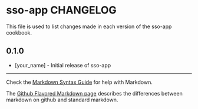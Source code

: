# sso-app CHANGELOG

This file is used to list changes made in each version of the sso-app cookbook.

## 0.1.0
- [your_name] - Initial release of sso-app

- - -
Check the [Markdown Syntax Guide](http://daringfireball.net/projects/markdown/syntax) for help with Markdown.

The [Github Flavored Markdown page](http://github.github.com/github-flavored-markdown/) describes the differences between markdown on github and standard markdown.
